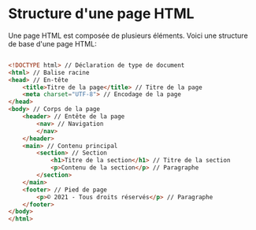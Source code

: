 <div w-full h-full>
    <div>
        <h1 w-100 pb-4 text-gradient-html font-mono text-2xl>Structure d'une page HTML</h1>
    </div>
    <p>Une page HTML est composée de plusieurs éléments. Voici une structure de base d'une page HTML:</p>

```html

<!DOCTYPE html> // Déclaration de type de document
<html> // Balise racine
<head> // En-tête
    <title>Titre de la page</title> // Titre de la page
    <meta charset="UTF-8"> // Encodage de la page
</head>
<body> // Corps de la page
    <header> // Entête de la page
        <nav> // Navigation
        </nav>
    </header>
    <main> // Contenu principal
        <section> // Section
            <h1>Titre de la section</h1> // Titre de la section
            <p>Contenu de la section</p> // Paragraphe
        </section>
    </main>
    <footer> // Pied de page
        <p>© 2021 - Tous droits réservés</p> // Paragraphe
    </footer>
</body>
</html>
```
    
</div>

